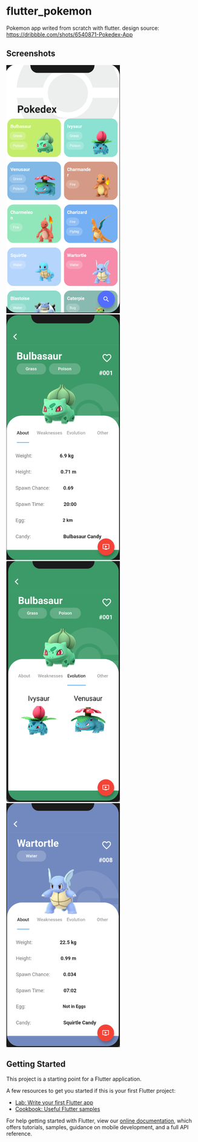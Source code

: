 # flutter_pokemon

Pokemon app writed from scratch with flutter.
design source: https://dribbble.com/shots/6540871-Pokedex-App

## Screenshots
<img src="ss/ss1.png" width="300"> <img src="ss/ss2.png" width="300"> <img src="ss/ss3.png" width="300"> <img src="ss/ss4.png" width="300">






## Getting Started

This project is a starting point for a Flutter application.

A few resources to get you started if this is your first Flutter project:

- [Lab: Write your first Flutter app](https://flutter.dev/docs/get-started/codelab)
- [Cookbook: Useful Flutter samples](https://flutter.dev/docs/cookbook)

For help getting started with Flutter, view our
[online documentation](https://flutter.dev/docs), which offers tutorials,
samples, guidance on mobile development, and a full API reference.
